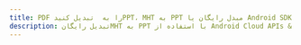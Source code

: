 ---title: PDF را به  تبدیل کنیدPPT، MHT به PPT مبدل رایگان یا Android SDKdescription: تبدیل رایگانMHT به PPT با استفاده از Android Cloud APIs & SDK همچنین اسناد PDF را در Cloud ایجاد، ویرایش و رندر کنید.---